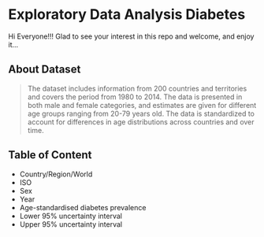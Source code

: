 # Exploratory Data Analysis Diabetes

Hi Everyone!!! Glad to see your interest in this repo and welcome, and enjoy it...


## About Dataset

> The dataset includes information from 200 countries and territories and covers the period from 1980 to 2014. The data is presented in both male and female categories, and estimates are given for different age groups ranging from 20-79 years old. The data is standardized to account for differences in age distributions across countries and over time.


## Table of Content

- Country/Region/World
- ISO
- Sex
- Year
- Age-standardised diabetes prevalence
- Lower 95% uncertainty interval
- Upper 95% uncertainty interval

